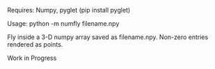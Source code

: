 Requires: Numpy, pyglet (pip install pyglet)

Usage: python -m numfly filename.npy

Fly inside a 3-D numpy array saved as filename.npy. Non-zero entries rendered as points.

Work in Progress
